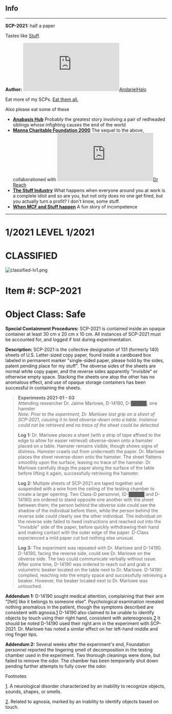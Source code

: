 Info
----

* * *

**SCP-2021:** half a paper

Tastes like [Stuff](http://www.scp-wiki.net/the-stuff-industry-hub).

**Author:** [![AndarielHalo](http://www.wikidot.com/avatar.php?userid=1750255&amp;size=small&amp;timestamp=1601649073)](http://www.wikidot.com/user:info/andarielhalo)[AndarielHalo](http://www.wikidot.com/user:info/andarielhalo)

Eat more of my SCPs. [Eat them all.](http://www.scp-wiki.net/andariel-halo-file)

Also please eat some of these

*   **[Anabasis Hub](http://www.scp-wiki.net/anabasis-hub)** Probably the greatest story involving a pair of redheaded siblings whose infighting causes the end of the world
*   **[Manna Charitable Foundation 2000](http://www.scp-wiki.net/manna-charitable-foundation-hub)** The sequel to the above, collaborationed with [![Dr Reach](http://www.wikidot.com/avatar.php?userid=1779895&amp;size=small&amp;timestamp=1601649073)](http://www.wikidot.com/user:info/dr-reach)[Dr Reach](http://www.wikidot.com/user:info/dr-reach)
*   **[The Stuff Industry](http://www.scp-wiki.net/the-stuff-industry-hub)** What happens when everyone around you at work is a complete idiot and so are you, but not only does no one get fired, but you actually turn a profit? I don't know, some stuff.
*   **[When MCF and Stuff happen](http://www.scp-wiki.net/week-1-looking-for-stuff)** A fun story of incompetence

* * *

1/2021 LEVEL 1/2021
===================

CLASSIFIED
==========

![classified-lv1.png](http://www.scp-wiki.net/local--files/component:classified-decoration-base/classified-lv1.png)

Item #: SCP-2021
================

Object Class: Safe
==================

**Special Containment Procedures:** SCP-2021 is contained inside an opaque container at least 30 cm x 20 cm x 10 cm. All instances of SCP-2021 must be accounted for, and logged if lost during experimentation.

**Description:** SCP-2021 is the collective designation of 131 (formerly 140) sheets of U.S. Letter-sized copy paper, found inside a cardboard box labeled in permanent marker "single-sided paper, please hold by the sides, patent pending place for my stuff". The obverse sides of the sheets are normal white copy paper, and the reverse sides apparently "invisible" or otherwise empty space. Stacking the sheets one atop the other has no anomalous effect, and use of opaque storage containers has been successful in containing the sheets.

> **Experiments 2021-01 - 03**  
> Attending researcher Dr. Jaime Marlowe, D-14190, D-█████, one hamster  
> _Note: Prior to the experiment, Dr. Marlowe lost grip on a sheet of SCP-2021, causing it to land obverse-down onto a table. Instance could not be retrieved and no trace of the sheet could be detected_
> 
> **Log 1:** Dr. Marlowe places a sheet (with a strip of tape affixed to the edge to allow for easier retrieval) obverse-down onto a hamster placed on a table. Hamster remains visible, though shows signs of distress. Hamster crawls out from underneath the paper. Dr. Marlowe places the sheet reverse-down onto the hamster. The sheet flattens smoothly upon the surface, leaving no trace of the hamster. Dr. Marlowe carefully drags the paper along the surface of the table before lifting it again, successfully retrieving the hamster.
> 
> **Log 2:** Multiple sheets of SCP-2021 are taped together and suspended with a wire from the ceiling of the testing chamber to create a larger opening. Two Class-D personnel, (D-█████ and D-14190) are ordered to stand opposite one another with the sheet between them; the person behind the obverse side could see the shadow of the individual before them, while the person behind the reverse side could clearly see the other individual. The individual on the reverse side failed to heed instructions and reached out into the "invisible" side of the paper, before quickly withdrawing their hand and making contact with the outer edge of the paper. D-Class experienced a mild paper cut but nothing else unusual.
> 
> **Log 3:** The experiment was repeated with Dr. Marlowe and D-14190. D-14190, facing the reverse side, could see Dr. Marlowe on the obverse side. The two could communicate verbally without issue. After some time, D-14190 was ordered to reach out and grab a volumetric beaker located on the table next to Dr. Marlowe. D-14190 complied, reaching into the empty space and successfully retrieving a beaker. However, the beaker located next to Dr. Marlowe was untouched.

**Addendum 1:** D-14190 sought medical attention, complaining that their arm "\[felt\] like it belongs to someone else". Psychological examination revealed nothing anomalous in the patient, though the symptoms described are consistent with agnosia.[1](javascript:;) D-14190 also claimed to be unable to identify objects by touch using their right hand, consistent with astereognosis.[2](javascript:;) It should be noted D-14190 used their right arm in the experiment with SCP-2021. Dr. Marlowe has noted a similar effect on her left-hand middle and ring finger tips.

**Addendum 2:** Several weeks after the experiment's end, Foundation personnel reported the lingering smell of decomposition in the testing chamber used in the experiment. Two thorough cleanings were done, but failed to remove the odor. The chamber has been temporarily shut down pending further attempts to fully cover the odor.

Footnotes

[1](javascript:;). A neurological disorder characterized by an inability to recognize objects, sounds, shapes, or smells.

[2](javascript:;). Related to agnosia, marked by an inability to identify objects based on touch.